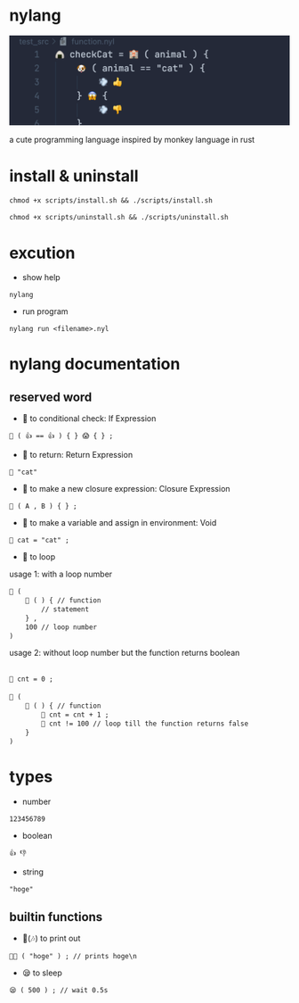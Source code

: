 # nylang

![](_img/src.png)

a cute programming language inspired by monkey language in rust

# install & uninstall

```
chmod +x scripts/install.sh && ./scripts/install.sh
```

```
chmod +x scripts/uninstall.sh && ./scripts/uninstall.sh
```

# excution

- show help

```
nylang
```

- run program

```
nylang run <filename>.nyl
```

# nylang documentation

## reserved word

- 🐶 to conditional check: If Expression
```
🐶 ( 👍 == 👍 ) { } 😱 { } ; 
```

- 💨 to return: Return Expression
```
💨 "cat"
```

- 🏨 to make a new closure expression: Closure Expression
```
🏨 ( A , B ) { } ;
```

- 🍙 to make a variable and assign in environment: Void
```
🍙 cat = "cat" ;
```

- 🌸 to loop

usage 1: with a loop number
```
🌸 ( 
    🏨 ( ) { // function
        // statement
    } , 
    100 // loop number
)
```

usage 2: without loop number but the function returns boolean
```

🍙 cnt = 0 ;

🌸 ( 
    🏨 ( ) { // function
        🍙 cnt = cnt + 1 ;
        💨 cnt != 100 // loop till the function returns false
    }
)
```

# types

- number

```
123456789
```

- boolean

```
👍 👎
```

- string
```
"hoge"
```

## builtin functions

- 🎤(🎶) to print out

```
🎤🎶 ( "hoge" ) ; // prints hoge\n
```

- 😪 to sleep

```
😪 ( 500 ) ; // wait 0.5s 
```